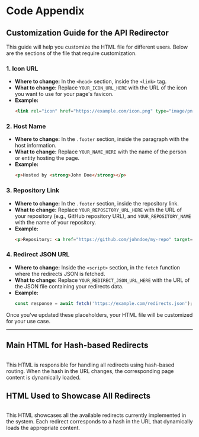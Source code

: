 # Code Appendix

## Customization Guide for the API Redirector

This guide will help you customize the HTML file for different users. Below are the sections of the file that require customization.

### 1. **Icon URL**
   - **Where to change:** In the `<head>` section, inside the `<link>` tag.
   - **What to change:** Replace `YOUR_ICON_URL_HERE` with the URL of the icon you want to use for your page's favicon.
   - **Example:**     
     ```html
     <link rel="icon" href="https://example.com/icon.png" type="image/png">
     ```

### 2. **Host Name**
   - **Where to change:** In the `.footer` section, inside the paragraph with the host information.
   - **What to change:** Replace `YOUR_NAME_HERE` with the name of the person or entity hosting the page.
   - **Example:**
     ```html
     <p>Hosted by <strong>John Doe</strong></p>
     ```

### 3. **Repository Link**
   - **Where to change:** In the `.footer` section, inside the repository link.
   - **What to change:** Replace `YOUR_REPOSITORY_URL_HERE` with the URL of your repository (e.g., GitHub repository URL), and `YOUR_REPOSITORY_NAME` with the name of your repository.
   - **Example:**
     ```html
     <p>Repository: <a href="https://github.com/johndoe/my-repo" target="_blank">my-repo</a></p>
     ```

### 4. **Redirect JSON URL**
   - **Where to change:** Inside the `<script>` section, in the `fetch` function where the redirects JSON is fetched.
   - **What to change:** Replace `YOUR_REDIRECT_JSON_URL_HERE` with the URL of the JSON file containing your redirects data.
   - **Example:**
     ```javascript
     const response = await fetch('https://example.com/redirects.json');
     ```

Once you've updated these placeholders, your HTML file will be customized for your use case.

---

## Main HTML for Hash-based Redirects

```

```

This HTML is responsible for handling all redirects using hash-based routing. When the hash in the URL changes, the corresponding page content is dynamically loaded.

## HTML Used to Showcase All Redirects

```

```

This HTML showcases all the available redirects currently implemented in the system. Each redirect corresponds to a hash in the URL that dynamically loads the appropriate content.
